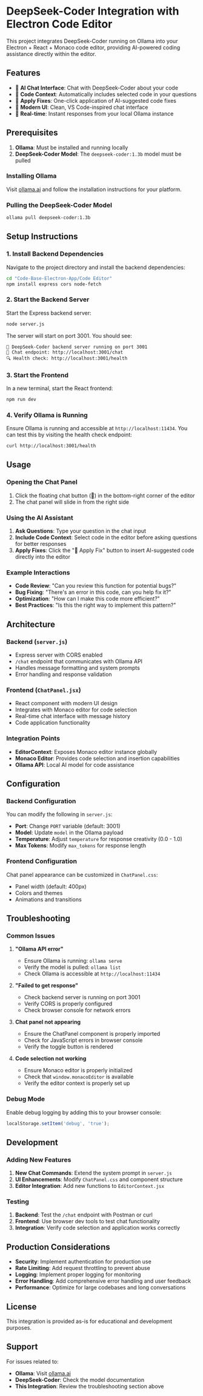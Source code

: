 # DeepSeek-Coder Integration with Electron Code Editor

This project integrates DeepSeek-Coder running on Ollama into your Electron + React + Monaco code editor, providing AI-powered coding assistance directly within the editor.

## Features

- 🤖 **AI Chat Interface**: Chat with DeepSeek-Coder about your code
- 📝 **Code Context**: Automatically includes selected code in your questions
- 💾 **Apply Fixes**: One-click application of AI-suggested code fixes
- 🎨 **Modern UI**: Clean, VS Code-inspired chat interface
- 🔄 **Real-time**: Instant responses from your local Ollama instance

## Prerequisites

1. **Ollama**: Must be installed and running locally
2. **DeepSeek-Coder Model**: The `deepseek-coder:1.3b` model must be pulled

### Installing Ollama

Visit [ollama.ai](https://ollama.ai) and follow the installation instructions for your platform.

### Pulling the DeepSeek-Coder Model

```bash
ollama pull deepseek-coder:1.3b
```

## Setup Instructions

### 1. Install Backend Dependencies

Navigate to the project directory and install the backend dependencies:

```bash
cd "Code-Base-Electron-App/Code Editor"
npm install express cors node-fetch
```

### 2. Start the Backend Server

Start the Express backend server:

```bash
node server.js
```

The server will start on port 3001. You should see:
```
🚀 DeepSeek-Coder backend server running on port 3001
📡 Chat endpoint: http://localhost:3001/chat
🔍 Health check: http://localhost:3001/health
```

### 3. Start the Frontend

In a new terminal, start the React frontend:

```bash
npm run dev
```

### 4. Verify Ollama is Running

Ensure Ollama is running and accessible at `http://localhost:11434`. You can test this by visiting the health check endpoint:

```bash
curl http://localhost:3001/health
```

## Usage

### Opening the Chat Panel

1. Click the floating chat button (💬) in the bottom-right corner of the editor
2. The chat panel will slide in from the right side

### Using the AI Assistant

1. **Ask Questions**: Type your question in the chat input
2. **Include Code Context**: Select code in the editor before asking questions for better responses
3. **Apply Fixes**: Click the "💾 Apply Fix" button to insert AI-suggested code directly into the editor

### Example Interactions

- **Code Review**: "Can you review this function for potential bugs?"
- **Bug Fixing**: "There's an error in this code, can you help fix it?"
- **Optimization**: "How can I make this code more efficient?"
- **Best Practices**: "Is this the right way to implement this pattern?"

## Architecture

### Backend (`server.js`)
- Express server with CORS enabled
- `/chat` endpoint that communicates with Ollama API
- Handles message formatting and system prompts
- Error handling and response validation

### Frontend (`ChatPanel.jsx`)
- React component with modern UI design
- Integrates with Monaco editor for code selection
- Real-time chat interface with message history
- Code application functionality

### Integration Points
- **EditorContext**: Exposes Monaco editor instance globally
- **Monaco Editor**: Provides code selection and insertion capabilities
- **Ollama API**: Local AI model for code assistance

## Configuration

### Backend Configuration

You can modify the following in `server.js`:

- **Port**: Change `PORT` variable (default: 3001)
- **Model**: Update `model` in the Ollama payload
- **Temperature**: Adjust `temperature` for response creativity (0.0 - 1.0)
- **Max Tokens**: Modify `max_tokens` for response length

### Frontend Configuration

Chat panel appearance can be customized in `ChatPanel.css`:

- Panel width (default: 400px)
- Colors and themes
- Animations and transitions

## Troubleshooting

### Common Issues

1. **"Ollama API error"**
   - Ensure Ollama is running: `ollama serve`
   - Verify the model is pulled: `ollama list`
   - Check Ollama is accessible at `http://localhost:11434`

2. **"Failed to get response"**
   - Check backend server is running on port 3001
   - Verify CORS is properly configured
   - Check browser console for network errors

3. **Chat panel not appearing**
   - Ensure the ChatPanel component is properly imported
   - Check for JavaScript errors in browser console
   - Verify the toggle button is rendered

4. **Code selection not working**
   - Ensure Monaco editor is properly initialized
   - Check that `window.monacoEditor` is available
   - Verify the editor context is properly set up

### Debug Mode

Enable debug logging by adding this to your browser console:

```javascript
localStorage.setItem('debug', 'true');
```

## Development

### Adding New Features

1. **New Chat Commands**: Extend the system prompt in `server.js`
2. **UI Enhancements**: Modify `ChatPanel.css` and component structure
3. **Editor Integration**: Add new functions to `EditorContext.jsx`

### Testing

1. **Backend**: Test the `/chat` endpoint with Postman or curl
2. **Frontend**: Use browser dev tools to test chat functionality
3. **Integration**: Verify code selection and application works correctly

## Production Considerations

- **Security**: Implement authentication for production use
- **Rate Limiting**: Add request throttling to prevent abuse
- **Logging**: Implement proper logging for monitoring
- **Error Handling**: Add comprehensive error handling and user feedback
- **Performance**: Optimize for large codebases and long conversations

## License

This integration is provided as-is for educational and development purposes.

## Support

For issues related to:
- **Ollama**: Visit [ollama.ai](https://ollama.ai)
- **DeepSeek-Coder**: Check the model documentation
- **This Integration**: Review the troubleshooting section above
